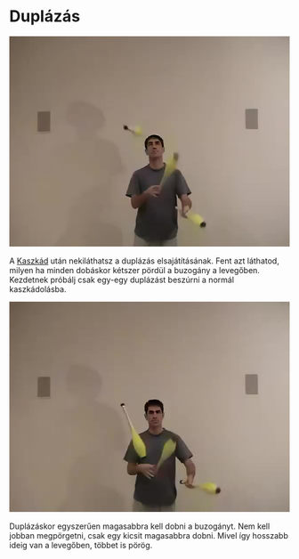 # Duplázás

![clubdoubles](/site/videos/poster/clubdoubles.jpg)

A [Kaszkád](/site/hu/kaszkad-2/README.md) után nekiláthatsz a duplázás elsajátításának. Fent azt láthatod, milyen ha minden dobáskor kétszer pördül a buzogány a levegőben. Kezdetnek próbálj csak egy-egy duplázást beszúrni a normál kaszkádolásba.

![clubdoubleflip](/site/videos/poster/clubdoubleflip.jpg)

Duplázáskor egyszerűen magasabbra kell dobni a buzogányt. Nem kell jobban megpörgetni, csak egy kicsit magasabbra dobni. Mivel így hosszabb ideig van a levegőben, többet is pörög.


